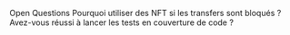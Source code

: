 Open Questions
Pourquoi utiliser des NFT si les transfers sont bloqués ?
Avez-vous réussi à lancer les tests en couverture de code ?